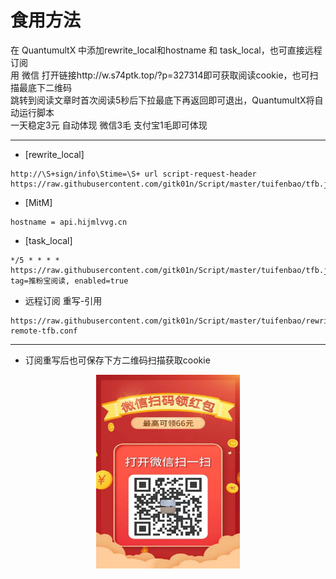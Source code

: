 # 食用方法
在 QuantumultX 中添加rewrite_local和hostname 和 task_local，也可直接远程订阅  
用 微信 打开链接http://w.s74ptk.top/?p=327314即可获取阅读cookie，也可扫描最底下二维码  
跳转到阅读文章时首次阅读5秒后下拉最底下再返回即可退出，QuantumultX将自动运行脚本  
一天稳定3元 自动体现 微信3毛 支付宝1毛即可体现  
***
* [rewrite_local]
``````
http://\S+sign/info\Stime=\S+ url script-request-header https://raw.githubusercontent.com/gitk01n/Script/master/tuifenbao/tfb.js
``````
* [MitM]
``````
hostname = api.hijmlvvg.cn
``````
* [task_local]
``````
*/5 * * * * https://raw.githubusercontent.com/gitk01n/Script/master/tuifenbao/tfb.js, tag=推粉宝阅读, enabled=true 
``````
* 远程订阅 重写-引用
``````
https://raw.githubusercontent.com/gitk01n/Script/master/tuifenbao/rewrite-remote-tfb.conf
``````
***
* 订阅重写后也可保存下方二维码扫描获取cookie
<div align=center><img width="230" height="310" src="https://github.com/gitk01n/Script/blob/master/tuifenbao/tfb.jpg"/></div>
